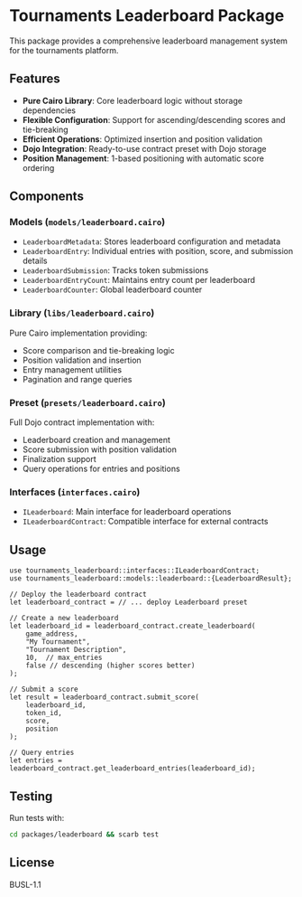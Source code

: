 # Tournaments Leaderboard Package

This package provides a comprehensive leaderboard management system for the tournaments platform.

## Features

- **Pure Cairo Library**: Core leaderboard logic without storage dependencies
- **Flexible Configuration**: Support for ascending/descending scores and tie-breaking
- **Efficient Operations**: Optimized insertion and position validation
- **Dojo Integration**: Ready-to-use contract preset with Dojo storage
- **Position Management**: 1-based positioning with automatic score ordering

## Components

### Models (`models/leaderboard.cairo`)
- `LeaderboardMetadata`: Stores leaderboard configuration and metadata
- `LeaderboardEntry`: Individual entries with position, score, and submission details
- `LeaderboardSubmission`: Tracks token submissions
- `LeaderboardEntryCount`: Maintains entry count per leaderboard
- `LeaderboardCounter`: Global leaderboard counter

### Library (`libs/leaderboard.cairo`)
Pure Cairo implementation providing:
- Score comparison and tie-breaking logic
- Position validation and insertion
- Entry management utilities
- Pagination and range queries

### Preset (`presets/leaderboard.cairo`)
Full Dojo contract implementation with:
- Leaderboard creation and management
- Score submission with position validation
- Finalization support
- Query operations for entries and positions

### Interfaces (`interfaces.cairo`)
- `ILeaderboard`: Main interface for leaderboard operations
- `ILeaderboardContract`: Compatible interface for external contracts

## Usage

```cairo
use tournaments_leaderboard::interfaces::ILeaderboardContract;
use tournaments_leaderboard::models::leaderboard::{LeaderboardResult};

// Deploy the leaderboard contract
let leaderboard_contract = // ... deploy Leaderboard preset

// Create a new leaderboard
let leaderboard_id = leaderboard_contract.create_leaderboard(
    game_address,
    "My Tournament",
    "Tournament Description",
    10,  // max_entries
    false // descending (higher scores better)
);

// Submit a score
let result = leaderboard_contract.submit_score(
    leaderboard_id,
    token_id,
    score,
    position
);

// Query entries
let entries = leaderboard_contract.get_leaderboard_entries(leaderboard_id);
```

## Testing

Run tests with:
```bash
cd packages/leaderboard && scarb test
```

## License

BUSL-1.1